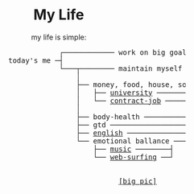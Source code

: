 <div align="center">
<h1>My Life</h1>

my life is simple:

</div>
<pre>
                              ┌──────────── work on big goal ───────────┐
                  today's me ─┤                                         ├─> <a href="ai">big goal (ai)</a>
                              └───┬──────── maintain myself  ───────┬───┘
                                  │                                 │
                                  ├── money, food, house, social ───┤
                                  │   ├── <a href="https://github.com/tandav/vsu-tasks">university</a> ──────────┤    │
                                  │   └── <a href="contract-job">contract-job</a> ────────┘    │
                                  │                                 │
                                  ├── body-health ──────────────────┤
                                  ├── gtd ──────────────────────────┤
                                  ├── <a href="english">english</a> ──────────────────────┤
                                  └── emotional ballance ───────────┘
                                      ├── <a href="music">music</a> ────────┤
                                      └── <a href="surfing.md">web-surfing</a> ──┘
<br><br>                                            <a href="global-pic">[big pic]</a>
</pre>
